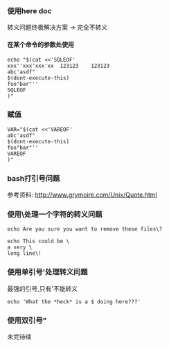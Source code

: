 ### 使用here doc 
转义问题终极解决方案 -> 完全不转义

#### 在某个命令的参数处使用
```
echo "$(cat <<'SQLEOF'
xxx''xxx'xxx'xx  123123    123123
abc'asdf"
$(dont-execute-this)
foo"bar"''
SQLEOF
)"
```


### 赋值
```
VAR="$(cat <<'VAREOF'
abc'asdf"
$(dont-execute-this)
foo"bar"''
VAREOF
)"
```

### bash打引号问题

参考资料: http://www.grymoire.com/Unix/Quote.html

### 使用\处理一个字符的转义问题
```
echo Are you sure you want to remove these files\?
```
```
echo This could be \
a very \
long line\!
```

### 使用单引号'处理转义问题
最强的引号,只有'不能转义
```
echo 'What the *heck* is a $ doing here???'
```

### 使用双引号"
未完待续
